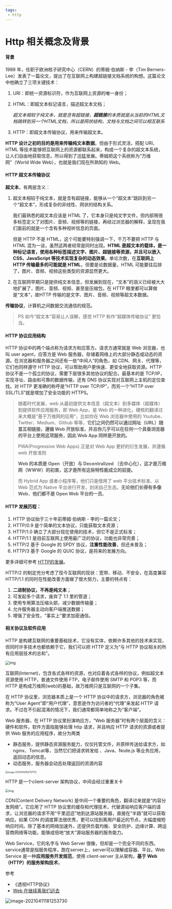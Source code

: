 ```yaml
---
tags:
 - http
---
```




# Http 相关概念及背景

#### 背景

1989 年，任职于欧洲核子研究中心（CERN）的蒂姆·伯纳斯 - 李（Tim Berners-Lee）发表了一篇论文，提出了在互联网上构建超链接文档系统的构想。这篇论文中他确立了三项关键技术：

1. URI：即统一资源标识符，作为互联网上资源的唯一身份；

2. HTML：即超文本标记语言，描述超文本文档；

   *超文本相较于纯文本，就是含有超链接，**超链接**的本质就是从当前的HTML文档跳转到另一个HTML文档，所以是网状结构，文档与文档之间可以相互联系*

3. HTTP：即超文本传输协议，用来传输超文本。

**HTTP 设计之初的目的是用来传输纯文本数据**。但由于形式灵活，搭配 URI、HTML 等技术能够把互联网上的资源都联系起来，构成一个复杂的超文本系统，让人们自由地获取信息，所以得到了迅猛发展。蒂姆把这个系统称为“万维网”（World Wide Web），也就是我们现在所熟知的 Web。



#### HTTP 超文本传输协议

**超文本**，有两层含义：

1. 超文本相较于纯文本，就是含有超链接，能够从一个“超文本”跳跃到另一个“超文本”，形成复杂的非线性、网状的结构关系。

   我们最熟悉的超文本应该是 HTML 了，它本身只是纯文字文件，但内部用很多标签定义了对图片、音频、视频等的链接，再经过浏览器的解释，呈现在我们面前的就是一个含有多种视听信息的页面。

   但是 HTTP 不是 HTML，这个可能要特别强调一下，千万不要把 HTTP 与 HTML 混为一谈，虽然这两者经常是同时出现。**HTML 是超文本的载体，是一种标记语言，使用各种标签描述文字、图片、超链接等资源，并且可以嵌入 CSS、JavaScript 等技术实现复杂的动态效果**。单论次数，在**互联网上 HTTP 传输最多的可能就是 HTML**，但要是论数据量，HTML 可能要往后排了，图片、音频、视频这些类型的资源显然更大。

2. 在互联网早期只是提供纯文本信息，但发展到现在，“文本”的涵义已经被大大地扩展了，图片、音频、视频、甚至是压缩包，在 HTTP 眼里都可以算做是“文本”，故HTTP 传输的是文字、图片、音频、视频等超文本数据。

**传输协议**，计算机之间数据交流通信的规范。

> PS 如今“超文本”容易让人误解，感觉 HTTP 称作“超媒体传输协议” 更恰当。



#### HTTP 协议应用结构

HTTP 协议中的两个端点称为请求方和应答方。请求方通常就是 Web 浏览器，也叫 user agent，应答方是 Web 服务器，存储着网络上的大部分静态或动态的资源。在浏览器和服务器之间还有一些“中间人”的角色，如 CDN、网关、代理等，它们也同样遵守 HTTP 协议，可以帮助用户更快速、更安全地获取资源。HTTP 协议不是一个孤立的协议，需要下层很多其他协议的配合。最基本的是 TCP/IP，实现寻址、路由和可靠的数据传输，还有 DNS 协议实现对互联网上主机的定位查找。对 HTTP 更准确的称呼是“HTTP over TCP/IP”，而另一个“HTTP over SSL/TLS”就是增加了安全功能的 HTTPS。



> 随着时代发展，web 从最初提供文本信息（超文本）到多媒体（超媒体）到提供软件应用服务，即 Web App，是 Web 的一种进化。硬核的翻译过来大概是“基于万维网的应用”，比如你在 Web 浏览器中使用的 Youtube、Twitter、Medium、Github 等等，**它们之间仍然可以通过网址（URL）随意互相链接，遵循 Web 开放标准，并且你几乎可以在任何一个具备浏览器的平台上使用这项服务，因此 Web App 同样是开放的。**
>
> PWA(Progressive Web Apps) 正是对 Web App 更好的衍生发展，并遵循 web 开放准则
>
> **Web 的本质是 Open（开放）与 Decentralized （去中心化），这才是万维网（WWW）的初衷，这才是所有这些特性能成立的前提。**
>
> 而 Hybrid App 或者小程序等，他们只是借用了 web 平台技术标准、以 Web 范式为 Native 平台进行开发，封闭自己生态。**无论他们长得有多像 Web**，**他们都不是 Open Web 平台的一员**。



#### HTTP 发展历程：

1. HTTP 协议始于三十年前蒂姆·伯纳斯 - 李的一篇论文；
2. HTTP/0.9 是个简单的文本协议，只能获取文本资源；
3. HTTP/1.0 确立了大部分现在使用的技术，但它不是正式标准；
4. HTTP/1.1 是目前互联网上使用最广泛的协议，功能也非常完善；
5. HTTP/2 基于 Google 的 SPDY 协议，**注重性能改善**，但还未普及；
6. HTTP/3 基于 Google 的 QUIC 协议，是将来的发展方向。

更多详细可参考 [HTTP的发展](https://developer.mozilla.org/zh-CN/docs/Web/HTTP/Basics_of_HTTP/Evolution_of_HTTP)。

HTTP/2 的制定充分考虑了现今互联网的现状：宽带、移动、不安全，在高度兼容 HTTP/1.1 的同时在性能改善方面做了很大努力，主要的特点有：

1. **二进制协议，不再是纯文本**；
2. 可发起多个请求，废弃了 1.1 里的管道；
3. 使用专用算法压缩头部，减少数据传输量；
4. 允许服务器主动向客户端推送数据；
5. 增强了安全性，“事实上”要求加密通信。




#### 相关协议及软件应用

HTTP 是构建互联网的重要基础技术，它没有实体，依赖许多其他的技术来实现，但同时许多技术也都依赖于它，我们可以把 HTTP 定义为“与 HTTP 协议相关的所有应用层技术的总和”。

<img src="./images/2781919e73f5d258ff1dc371af632acc.png" alt="img" style="zoom:80%;" />

互联网(Internet)，包含各式各样的资源，也对应着各式各样的协议，例如超文本资源使用 HTTP，普通文件使用 FTP，电子邮件使用 SMTP 和 POP3 等，而 HTTP 是构成万维网(web)的基础，故万维网只是互联网的一个子集。

在 HTTP 协议里，浏览器本质上是一个 HTTP 协议中的请求方，浏览器的角色被称为“User Agent”即“用户代理”，意思是作为访问者的“代理”来发起 HTTP 请求。不过在不引起混淆的情况下，我们通常都简单地称之为“客户端”。

Web 服务器，在 HTTP 协议里扮演响应方，“Web 服务器”时有两个层面的含义：硬件和软件。软件方面指能够处理 http 请求，并且响应 HTTP 请求的资源或者提供 Web 服务的应用程序，故分为两类

- 静态服务，提供静态资源服务能力，仅仅托管文件，并原样传送给请求方，如 nginx、Tomcat等，当然它们把请求转发给 、Java、Node.js 等业务应用，返回动态的信息。
- 动态服务，服务器会动态处理返回的资源内容

<img src="./images/image-20210410162757172.png" alt="image-20210410162757172" style="zoom:50%;" />



HTTP 是一个client-server 架构协议，中间会经过重重关卡

<img src="./images/Client-server-chain.png" alt="img" style="zoom:65%;" />

CDN(Content Delivery Network) 是中间一个重要的角色，翻译过来就是“内容分发网络”。它应用了 HTTP 协议里的缓存和代理技术，代替源站响应客户端的请求，让浏览器的请求不用“千里迢迢”地到达源站服务器，直接在“半路”就可以获取响应。如果 CDN 的调度算法很优秀，更可以找到离用户最近的节点，大幅度缩短响应时间。除了基本的网络加速外，还提供负载均衡、安全防护、边缘计算、跨运营商网络等功能，能够成倍地“放大”源站服务器的服务能力。

Web Service，它的名字与 Web Server 很像，但却是一个完全不同的东西。service通常是指服务程序，跑在server上，server可以理解成容器、平台。Web Service 是一种**应用服务开发规范**，使用 client-server 主从架构，**基于 Web（HTTP）的服务架构技术**。



参考

- 《透视HTTP协议》
- [Web 在继续离我们远去](https://zhuanlan.zhihu.com/p/22561084)



![image-20210411181253730](./images/image-20210411181253730.png)

